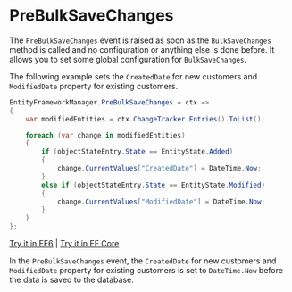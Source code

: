 # PreBulkSaveChanges

The `PreBulkSaveChanges` event is raised as soon as the `BulkSaveChanges` method is called and no configuration or anything else is done before. It allows you to set some global configuration for `BulkSaveChanges`. 

The following example sets the `CreatedDate` for new customers and `ModifiedDate` property for existing customers.

```csharp
EntityFrameworkManager.PreBulkSaveChanges = ctx =>
{
    var modifiedEntities = ctx.ChangeTracker.Entries().ToList();

    foreach (var change in modifiedEntities)
    {
        if (objectStateEntry.State == EntityState.Added)
        {
            change.CurrentValues["CreatedDate"] = DateTime.Now;
        }
        else if (objectStateEntry.State == EntityState.Modified)
        {
            change.CurrentValues["ModifiedDate"] = DateTime.Now;
        }
    }
};
```

[Try it in EF6](https://dotnetfiddle.net/3nTyrH) | [Try it in EF Core](https://dotnetfiddle.net/5Zj4gQ)

In the `PreBulkSaveChanges` event, the `CreatedDate` for new customers and `ModifiedDate` property for existing customers is set to `DateTime.Now` before the data is saved to the database.
